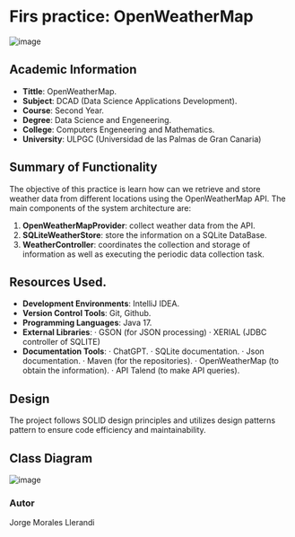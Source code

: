 # Firs practice: OpenWeatherMap
![image](https://github.com/jorgemoralesll110/OpenWeatherMap/assets/132004580/260c8be0-fb04-4ac0-a0f1-cdfacb5e0949)


## Academic Information
- **Tittle**: OpenWeatherMap.
- **Subject**: DCAD (Data Science Applications Development).
- **Course**: Second Year.
- **Degree**: Data Science and Engeneering.
- **College**: Computers Engeneering and Mathematics.
- **University**: ULPGC (Universidad de las Palmas de Gran Canaria)


## Summary of Functionality
The objective of this practice is learn how can we retrieve and store weather data from different locations using the OpenWeatherMap API. The main components of the system architecture are:
1. **OpenWeatherMapProvider**: collect weather data from the API.
2. **SQLiteWeatherStore**: store the information on a SQLite DataBase.
3. **WeatherController**: coordinates the collection and storage of information as well as executing the periodic data collection task.

## Resources Used.
- **Development Environments**: IntelliJ IDEA.
- **Version Control Tools**: Git, Github.
- **Programming Languages**: Java 17.
- **External Libraries**:
  · GSON (for JSON processing)
  · XERIAL (JDBC controller of SQLITE)
- **Documentation Tools**:
  · ChatGPT.
  · SQLite documentation.
  · Json documentation.
  · Maven (for the repositories).
  · OpenWeatherMap (to obtain the information).
  · API Talend (to make API queries).

## Design
The project follows SOLID design principles and utilizes design patterns pattern to ensure code efficiency and maintainability.

## Class Diagram
![image](https://github.com/jorgemoralesll110/OpenWeatherMap/assets/132004580/8aefd374-9454-4b84-ad81-3b3904f6c875)

### Autor
Jorge Morales Llerandi
